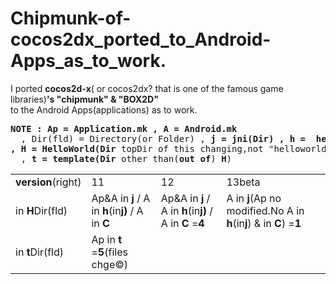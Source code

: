 Chipmunk-of-cocos2dx_ported_to_Android-Apps_as_to_work.
=============================
I ported **cocos2d-x**( or cocos2dx? that is one of the famous game libraries)**'s "chipmunk" & "BOX2D"**  
to the Android Apps(applications) as  to work.  
<pre><b>NOTE : Ap = Application.mk , A = Android.mk</b>
&nbsp; , Dir(fld) = Directory(or Folder) , <b>j = jni(Dir) , h =  helloworld(Dir) , C = Classes(Dir)
, H = HelloWorld(Dir</b> topDir of this changing,not "helloworldDir" abobe.<b>)</b>
&nbsp; , <b>t = template(Dir</b> other than(<b>out of</b>) <b>H</b>)
</pre>
<table><tr>
<td><b>version</b>(right)</td><td>11</td><td>12</td><td>13beta</td></tr>
<tr><td>in <b>H</b>Dir(fld)</td>
<td>Ap&A in <b>j</b> / A in <b>h</b>(in<b>j)</b> / A in <b>C</b></td>
<td>Ap&A in <b>j</b> / A in <b>h</b>(in<b>j)</b> / A in <b>C</b> =<b>4</b></td>
<td>A in <b>j</b>(Ap no modified.No A in <b>h</b>(in<b>j</b>) & in <b>C</b>)</b> =<b>1</b></td></tr>

<tr><td>in <b>t</b>Dir(fld)</td>
<td>Ap in <b>t</b> =<b>5</b>(files chge&copy)</td>
<td></td>
<td></td></tr></table>